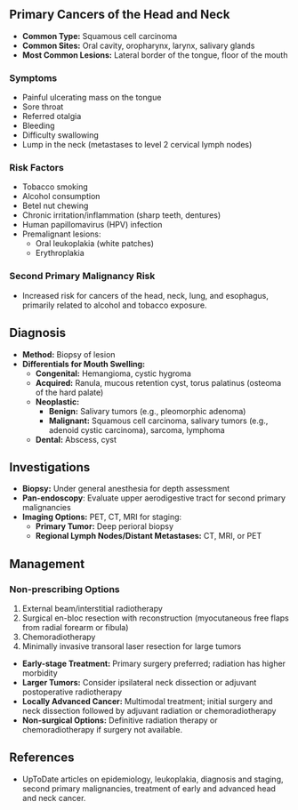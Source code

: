 ## Primary Cancers of the Head and Neck

- **Common Type:** Squamous cell carcinoma
- **Common Sites:** Oral cavity, oropharynx, larynx, salivary glands
- **Most Common Lesions:** Lateral border of the tongue, floor of the mouth

### Symptoms
- Painful ulcerating mass on the tongue
- Sore throat
- Referred otalgia
- Bleeding
- Difficulty swallowing
- Lump in the neck (metastases to level 2 cervical lymph nodes)

### Risk Factors
- Tobacco smoking
- Alcohol consumption
- Betel nut chewing
- Chronic irritation/inflammation (sharp teeth, dentures)
- Human papillomavirus (HPV) infection
- Premalignant lesions:
  - Oral leukoplakia (white patches)
  - Erythroplakia

### Second Primary Malignancy Risk
- Increased risk for cancers of the head, neck, lung, and esophagus, primarily related to alcohol and tobacco exposure.

## Diagnosis

- **Method:** Biopsy of lesion
- **Differentials for Mouth Swelling:**
  - **Congenital:** Hemangioma, cystic hygroma
  - **Acquired:** Ranula, mucous retention cyst, torus palatinus (osteoma of the hard palate)
  - **Neoplastic:**
    - **Benign:** Salivary tumors (e.g., pleomorphic adenoma)
    - **Malignant:** Squamous cell carcinoma, salivary tumors (e.g., adenoid cystic carcinoma), sarcoma, lymphoma
  - **Dental:** Abscess, cyst

## Investigations

- **Biopsy:** Under general anesthesia for depth assessment
- **Pan-endoscopy**: Evaluate upper aerodigestive tract for second primary malignancies
- **Imaging Options:** PET, CT, MRI for staging:
  - **Primary Tumor:** Deep perioral biopsy
  - **Regional Lymph Nodes/Distant Metastases:** CT, MRI, or PET

## Management 

### Non-prescribing Options
1. External beam/interstitial radiotherapy
2. Surgical en-bloc resection with reconstruction (myocutaneous free flaps from radial forearm or fibula)
3. Chemoradiotherapy
4. Minimally invasive transoral laser resection for large tumors

- **Early-stage Treatment:** Primary surgery preferred; radiation has higher morbidity
- **Larger Tumors:** Consider ipsilateral neck dissection or adjuvant postoperative radiotherapy
- **Locally Advanced Cancer:** Multimodal treatment; initial surgery and neck dissection followed by adjuvant radiation or chemoradiotherapy
- **Non-surgical Options:** Definitive radiation therapy or chemoradiotherapy if surgery not available.

## References
- UpToDate articles on epidemiology, leukoplakia, diagnosis and staging, second primary malignancies, treatment of early and advanced head and neck cancer.